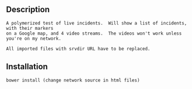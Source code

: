 Description
-----------

    A polymerized test of live incidents.  Will show a list of incidents, with their markers 
    on a Google map, and 4 video streams.  The videos won't work unless you're on my network.
    
    All imported files with srvdir URL have to be replaced.


Installation
-----------

    bower install (change network source in html files)
